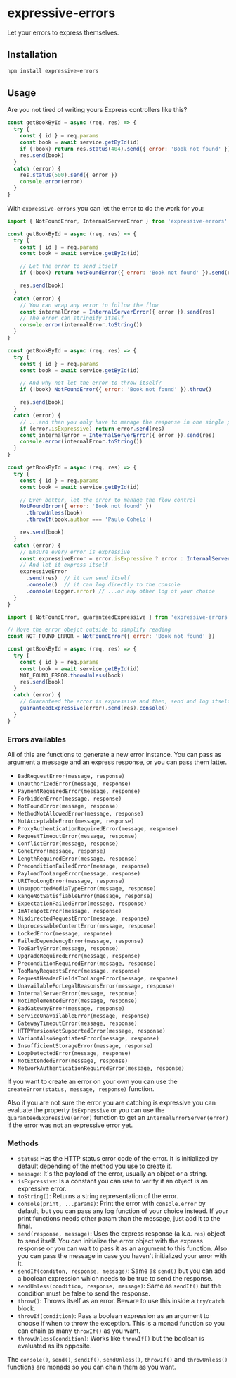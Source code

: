 # expressive-errors
Let your errors to express themselves.

## Installation

```bash
npm install expressive-errors
```

## Usage

Are you not tired of writing yours Express controllers like this?
```javascript
const getBookById = async (req, res) => {
  try {
    const { id } = req.params
    const book = await service.getById(id)
    if (!book) return res.status(404).send({ error: 'Book not found' })
    res.send(book)
  }
  catch (error) {
    res.status(500).send({ error })
    console.error(error)
  }
}

```

With `expressive-errors` you can let the error to do the work for you:
```javascript
import { NotFoundError, InternalServerError } from 'expressive-errors'

const getBookById = async (req, res) => {
  try {
    const { id } = req.params
    const book = await service.getById(id)

    // Let the error to send itself
    if (!book) return NotFoundError({ error: 'Book not found' }).send(res)

    res.send(book)
  }
  catch (error) {
    // You can wrap any error to follow the flow
    const internalError = InternalServerError({ error }).send(res)
    // The error can stringify itself
    console.error(internalError.toString())
  }
}
```


```javascript
const getBookById = async (req, res) => {
  try {
    const { id } = req.params
    const book = await service.getById(id)

    // And why not let the error to throw itself?
    if (!book) NotFoundError({ error: 'Book not found' }).throw()

    res.send(book)
  }
  catch (error) {
    // ...and then you only have to manage the response in one single place
    if (error.isExpressive) return error.send(res)
    const internalError = InternalServerError({ error }).send(res)
    console.error(internalError.toString())
  }
}
```


```javascript
const getBookById = async (req, res) => {
  try {
    const { id } = req.params
    const book = await service.getById(id)

    // Even better, let the error to manage the flow control
    NotFoundError({ error: 'Book not found' })
      .throwUnless(book)
      .throwIf(book.author === 'Paulo Cohelo')

    res.send(book)
  }
  catch (error) {
    // Ensure every error is expressive
    const expressiveError = error.isExpressive ? error : InternalServerError({ error })
    // And let it express itself
    expressiveError
      .send(res)  // it can send itself
      .console()  // it can log directly to the console
      .console(logger.error) // ...or any other log of your choice
  }
}
```


```javascript
import { NotFoundError, guaranteedExpressive } from 'expressive-errors'

// Move the error obejct outside to simplify reading
const NOT_FOUND_ERROR = NotFoundError({ error: 'Book not found' })

const getBookById = async (req, res) => {
  try {
    const { id } = req.params
    const book = await service.getById(id)
    NOT_FOUND_ERROR.throwUnless(book)
    res.send(book)
  }
  catch (error) {
    // Guaranteed the error is expressive and then, send and log itself.
    guaranteedExpressive(error).send(res).console()
  }
}
```
### Errors availables

All of this are functions to generate a new error instance. You can pass as argument a message and an express response, or you can pass them latter.

- `BadRequestError(message, response)`
- `UnauthorizedError(message, response)`
- `PaymentRequiredError(message, response)`
- `ForbiddenError(message, response)`
- `NotFoundError(message, response)`
- `MethodNotAllowedError(message, response)`
- `NotAcceptableError(message, response)`
- `ProxyAuthenticationRequiredError(message, response)`
- `RequestTimeoutError(message, response)`
- `ConflictError(message, response)`
- `GoneError(message, response)`
- `LengthRequiredError(message, response)`
- `PreconditionFailedError(message, response)`
- `PayloadTooLargeError(message, response)`
- `URITooLongError(message, response)`
- `UnsupportedMediaTypeError(message, response)`
- `RangeNotSatisfiableError(message, response)`
- `ExpectationFailedError(message, response)`
- `ImATeapotError(message, response)`
- `MisdirectedRequestError(message, response)`
- `UnprocessableContentError(message, response)`
- `LockedError(message, response)`
- `FailedDependencyError(message, response)`
- `TooEarlyError(message, response)`
- `UpgradeRequiredError(message, response)`
- `PreconditionRequiredError(message, response)`
- `TooManyRequestsError(message, response)`
- `RequestHeaderFieldsTooLargeError(message, response)`
- `UnavailableForLegalReasonsError(message, response)`
- `InternalServerError(message, response)`
- `NotImplementedError(message, response)`
- `BadGatewayError(message, response)`
- `ServiceUnavailableError(message, response)`
- `GatewayTimeoutError(message, response)`
- `HTTPVersionNotSupportedError(message, response)`
- `VariantAlsoNegotiatesError(message, response)`
- `InsufficientStorageError(message, response)`
- `LoopDetectedError(message, response)`
- `NotExtendedError(message, response)`
- `NetworkAuthenticationRequiredError(message, response)`

If you want to create an error on your own you can use the `createError(status, message, response)` function.

Also if you are not sure the error you are catching is expressive you can evaluate the property `isExpressive` or you can use the `guaranteedExpressive(error)` function to get an `InternalErrorServer(error)` if the error was not an expressive error yet.

### Methods

- `status`: Has the HTTP status error code of the error. It is initialized by default depending of the method you use to create it.
- `message`: It's the payload of the error, usually an object or a string.
- `isExpressive`: Is a constant you can use to verify if an object is an expressive error.
- `toString()`: Returns a string representation of the error.
- `console(print, ...params)`: Print the error with `console.error` by default, but you can pass any log function of your choice instead. If your print functions needs other param than the message, just add it to the final.
- `send(response, message)`: Uses the express response (a.k.a. `res`) object to send itself. You can initialize the error object with the express response or you can wait to pass it as an argument to this function. Also you can pass the message in case you haven't initialized your error with it.
- `sendIf(conditon, response, message)`: Same as `send()` but you can add a boolean expression which needs to be true to send the response.
- `sendUnless(condition, response, message)`: Same as `sendIf()` but the condition must be false to send the response.
- `throw()`: Throws itself as an error. Beware to use this inside a `try/catch` block.
- `throwIf(condition)`: Pass a boolean expression as an argument to choose if when to throw the exception. This is a monad function so you can chain as many `throwIf()` as you want.
- `throwUnless(condition)`: Works like `throwIf()` but the boolean is evaluated as its opposite.

The `console()`, `send()`, `sendIf()`, `sendUnless()`, `throwIf()` and `throwUnless()` functions are monads so you can chain them as you want.
